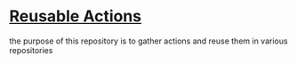 # [Reusable Actions](https://docs.github.com/en/actions/sharing-automations/reusing-workflows)

the purpose of this repository is to gather actions and reuse them in various repositories
